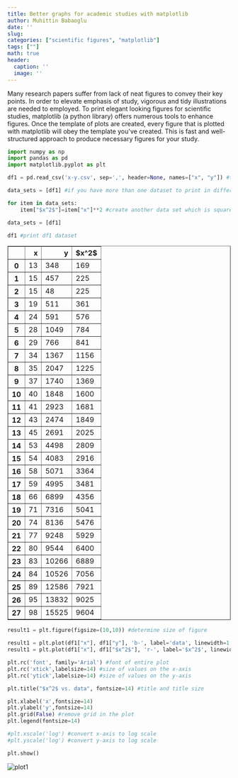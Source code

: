 ```yaml
---
title: Better graphs for academic studies with matplotlib
author: Muhittin Babaoglu
date: ''
slug: 
categories: ["scientific figures", "matplotlib"]
tags: [""]
math: true
header:
  caption: ''
  image: ''
---
```

Many research papers suffer from lack of neat figures to convey their key points. In order to elevate emphasis of study, vigorous and tidy illustrations are needed to employed. To print elegant looking figures for scientific studies, matplotlib (a python library) offers numerous tools to enhance figures. Once the template of plots are created, every figure that is plotted with matplotlib will obey the template you've created. This is fast and well-structured approach to produce necessary figures for your study.

```python
import numpy as np
import pandas as pd
import matplotlib.pyplot as plt

df1 = pd.read_csv('x-y.csv', sep=',', header=None, names=["x", "y"]) #to get exemplary data set from an excel document

data_sets = [df1] #if you have more than one dataset to print in different figure

for item in data_sets:
    item["$x^2$"]=item["x"]**2 #create another data set which is square of x

data_sets = [df1]
```


```python
df1 #print df1 dataset
```




<div>
<style scoped>
    .dataframe tbody tr th:only-of-type {
        vertical-align: middle;
    }

    .dataframe tbody tr th {
        vertical-align: top;
    }

    .dataframe thead th {
        text-align: right;
    }
</style>
<table border="1" class="dataframe">
  <thead>
    <tr style="text-align: right;">
      <th></th>
      <th>x</th>
      <th>y</th>
      <th>$x^2$</th>
    </tr>
  </thead>
  <tbody>
    <tr>
      <th>0</th>
      <td>13</td>
      <td>348</td>
      <td>169</td>
    </tr>
    <tr>
      <th>1</th>
      <td>15</td>
      <td>457</td>
      <td>225</td>
    </tr>
    <tr>
      <th>2</th>
      <td>15</td>
      <td>48</td>
      <td>225</td>
    </tr>
    <tr>
      <th>3</th>
      <td>19</td>
      <td>511</td>
      <td>361</td>
    </tr>
    <tr>
      <th>4</th>
      <td>24</td>
      <td>591</td>
      <td>576</td>
    </tr>
    <tr>
      <th>5</th>
      <td>28</td>
      <td>1049</td>
      <td>784</td>
    </tr>
    <tr>
      <th>6</th>
      <td>29</td>
      <td>766</td>
      <td>841</td>
    </tr>
    <tr>
      <th>7</th>
      <td>34</td>
      <td>1367</td>
      <td>1156</td>
    </tr>
    <tr>
      <th>8</th>
      <td>35</td>
      <td>2047</td>
      <td>1225</td>
    </tr>
    <tr>
      <th>9</th>
      <td>37</td>
      <td>1740</td>
      <td>1369</td>
    </tr>
    <tr>
      <th>10</th>
      <td>40</td>
      <td>1848</td>
      <td>1600</td>
    </tr>
    <tr>
      <th>11</th>
      <td>41</td>
      <td>2923</td>
      <td>1681</td>
    </tr>
    <tr>
      <th>12</th>
      <td>43</td>
      <td>2474</td>
      <td>1849</td>
    </tr>
    <tr>
      <th>13</th>
      <td>45</td>
      <td>2691</td>
      <td>2025</td>
    </tr>
    <tr>
      <th>14</th>
      <td>53</td>
      <td>4498</td>
      <td>2809</td>
    </tr>
    <tr>
      <th>15</th>
      <td>54</td>
      <td>4083</td>
      <td>2916</td>
    </tr>
    <tr>
      <th>16</th>
      <td>58</td>
      <td>5071</td>
      <td>3364</td>
    </tr>
    <tr>
      <th>17</th>
      <td>59</td>
      <td>4995</td>
      <td>3481</td>
    </tr>
    <tr>
      <th>18</th>
      <td>66</td>
      <td>6899</td>
      <td>4356</td>
    </tr>
    <tr>
      <th>19</th>
      <td>71</td>
      <td>7316</td>
      <td>5041</td>
    </tr>
    <tr>
      <th>20</th>
      <td>74</td>
      <td>8136</td>
      <td>5476</td>
    </tr>
    <tr>
      <th>21</th>
      <td>77</td>
      <td>9248</td>
      <td>5929</td>
    </tr>
    <tr>
      <th>22</th>
      <td>80</td>
      <td>9544</td>
      <td>6400</td>
    </tr>
    <tr>
      <th>23</th>
      <td>83</td>
      <td>10266</td>
      <td>6889</td>
    </tr>
    <tr>
      <th>24</th>
      <td>84</td>
      <td>10526</td>
      <td>7056</td>
    </tr>
    <tr>
      <th>25</th>
      <td>89</td>
      <td>12586</td>
      <td>7921</td>
    </tr>
    <tr>
      <th>26</th>
      <td>95</td>
      <td>13832</td>
      <td>9025</td>
    </tr>
    <tr>
      <th>27</th>
      <td>98</td>
      <td>15525</td>
      <td>9604</td>
    </tr>
  </tbody>
</table>
</div>




```python
result1 = plt.figure(figsize=(10,10)) #determine size of figure

result1 = plt.plot(df1["x"], df1["y"], 'b-', label='data', linewidth=1, marker='o')
result1 = plt.plot(df1["x"], df1["$x^2$"], 'r-', label='$x^2$', linewidth=1, linestyle='--')

plt.rc('font', family='Arial') #font of entire plot
plt.rc('xtick',labelsize=14) #size of values on the x-axis
plt.rc('ytick',labelsize=14) #size of values on the y-axis

plt.title("$x^2$ vs. data", fontsize=14) #title and title size 

plt.xlabel('x',fontsize=14)
plt.ylabel('y',fontsize=14)
plt.grid(False) #remove grid in the plot
plt.legend(fontsize=14)

#plt.xscale('log') #convert x-axis to log scale
#plt.yscale('log') #convert y-axis to log scale

plt.show()
```


![plot1](../../img/plot1.png)